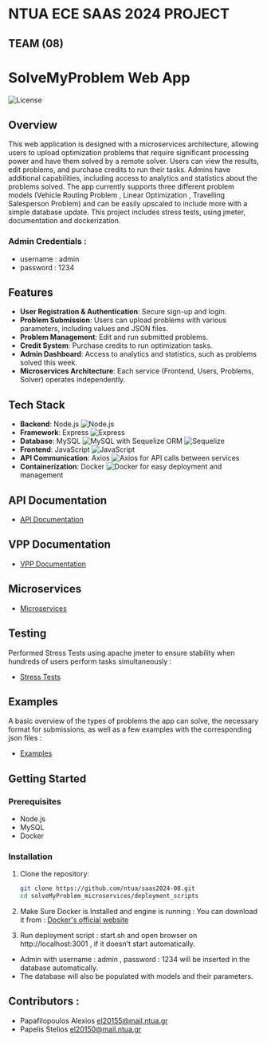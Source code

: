 # NTUA ECE SAAS 2024 PROJECT
  
## TEAM (08)
  
# SolveMyProblem Web App

![License](https://img.shields.io/badge/license-MIT-blue.svg)

## Overview

This web application is designed with a microservices architecture, allowing users to upload optimization problems that require significant processing power and have them solved by a remote solver. Users can view the results, edit problems, and purchase credits to run their tasks. Admins have additional capabilities, including access to analytics and statistics about the problems solved. The app currently supports three different problem models (Vehicle Routing Problem ,  Linear Optimization , Travelling Salesperson Problem) and can be easily upscaled to include more with a simple database update. This project includes stress tests, using jmeter, documentation and dockerization.

### Admin Credentials :

- username : admin
- password : 1234

## Features

- **User Registration & Authentication**: Secure sign-up and login.
- **Problem Submission**: Users can upload problems with various parameters, including values and JSON files.
- **Problem Management**: Edit and run submitted problems.
- **Credit System**: Purchase credits to run optimization tasks.
- **Admin Dashboard**: Access to analytics and statistics, such as problems solved this week.
- **Microservices Architecture**: Each service (Frontend, Users, Problems, Solver) operates independently.

## Tech Stack

- **Backend**: Node.js ![Node.js](https://img.shields.io/badge/Node.js-339933?style=flat&logo=node.js&logoColor=white)
- **Framework**: Express ![Express](https://img.shields.io/badge/Express-404D59?style=flat&logo=express&logoColor=white)
- **Database**: MySQL ![MySQL](https://img.shields.io/badge/MySQL-4479A1?style=flat&logo=mysql&logoColor=white) with Sequelize ORM ![Sequelize](https://img.shields.io/badge/Sequelize-52B0E7?style=flat&logo=sequelize&logoColor=white)
- **Frontend**: JavaScript ![JavaScript](https://img.shields.io/badge/JavaScript-F7DF1E?style=flat&logo=javascript&logoColor=black)
- **API Communication**: Axios ![Axios](https://img.shields.io/badge/Axios-5A29E4?style=flat&logo=axios&logoColor=white) for API calls between services
- **Containerization**: Docker ![Docker](https://img.shields.io/badge/Docker-2496ED?style=flat&logo=docker&logoColor=white) for easy deployment and management

## API Documentation

- [API Documentation](https://github.com/ntua/saas2024-08/tree/main/API%20Documentation)

## VPP Documentation

- [VPP Documentation](https://github.com/ntua/saas2024-08/tree/main/VPP%20Documentation)

## Microservices

- [Microservices](https://github.com/ntua/saas2024-08/tree/main/solveMyProblem_microservices)

## Testing

Performed Stress Tests using apache jmeter to ensure stability when hundreds of users perform tasks simultaneously :
- [Stress Tests](https://github.com/ntua/saas2024-08/tree/main/Stress%20Tests)

## Examples

A basic overview of the types of problems the app can solve, the necessary format for submissions, as well as a few examples with the corresponding json files :
- [Examples](https://github.com/ntua/saas2024-08/tree/main/Example%20Json%20Files)


## Getting Started

### Prerequisites

- Node.js 
- MySQL 
- Docker

### Installation

1. Clone the repository:
   ```bash
   git clone https://github.com/ntua/saas2024-08.git
   cd solveMyProblem_microservices/deployment_scripts

2. Make Sure Docker is Installed and engine is running : You can download it from : [Docker's official website](https://www.docker.com/get-started/)

3. Run deployment script : start.sh and open browser on http://localhost:3001 , if it doesn't start automatically.
- Admin with username : admin , password : 1234 will be inserted in the database automatically.
- The database will also be populated with models and their parameters.

## Contributors :

- Papafilopoulos Alexios el20155@mail.ntua.gr
- Papelis Stelios el20150@mail.ntua.gr
